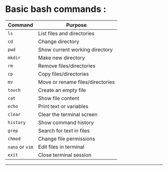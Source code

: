 # Basic bash commands : 
| Command         | Purpose                          |
| --------------- | -------------------------------- |
| `ls`            | List files and directories       |
| `cd`            | Change directory                 |
| `pwd`           | Show current working directory   |
| `mkdir`         | Make new directory               |
| `rm`            | Remove files/directories         |
| `cp`            | Copy files/directories           |
| `mv`            | Move or rename files/directories |
| `touch`         | Create an empty file             |
| `cat`           | Show file content                |
| `echo`          | Print text or variables          |
| `clear`         | Clear the terminal screen        |
| `history`       | Show command history             |
| `grep`          | Search for text in files         |
| `chmod`         | Change file permissions          |
| `nano` or `vim` | Edit files in terminal           |
| `exit`          | Close terminal session           |

---


